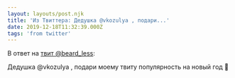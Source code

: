 ```yaml
---
layout: layouts/post.njk
title: 'Из Твиттера: Дедушка @vkozulya , подари...'
date: 2019-12-18T11:32:39.000Z
tags: 'from twitter'
---
```

В ответ на [твит @beard_less](https://twitter.com/_/status/1207261641529864192):

Дедушка @vkozulya , подари моему твиту популярность на новый год 🎄
